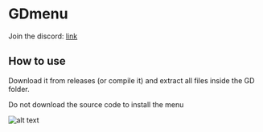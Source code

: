 # GDmenu

Join the discord: [link](https://discord.gg/nbDjEg7SSU)

## How to use

Download it from releases (or compile it) and extract all files inside the GD folder.

Do not download the source code to install the menu

![alt text](https://media.discordapp.net/attachments/587598582308143125/1055961835888722010/20221223223845_1.jpg)